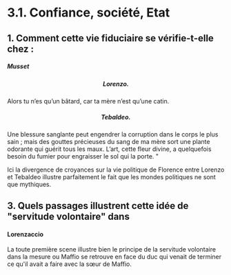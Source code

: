 # 3.1. Confiance, société, Etat
## 1. Comment cette vie fiduciaire se vérifie-t-elle chez :
##### Musset
<h5 align="center">Lorenzo.</h5>
Alors tu n’es qu’un bâtard, car ta mère n’est qu’une catin.

<h5 align="center">Tebaldeo.</h5>
Une blessure sanglante peut engendrer la corruption dans le corps le plus sain ; mais des gouttes précieuses du sang de ma mère sort une plante odorante qui guérit tous les maux. L’art, cette fleur divine, a quelquefois besoin du fumier pour engraisser le sol qui la porte.
"

Ici la divergence de croyances sur la vie politique de Florence entre Lorenzo et Tebaldeo illustre parfaitement le fait que les mondes politiques ne sont que mythiques. 




## 3. Quels passages illustrent cette idée de "servitude volontaire" dans 
#### Lorenzaccio
La toute première scene illustre bien le principe de la servitude volontaire dans la mesure ou Maffio se retrouve en face du duc qui venait de terminer ce qu'il avait a faire avec la sœur de Maffio. 

